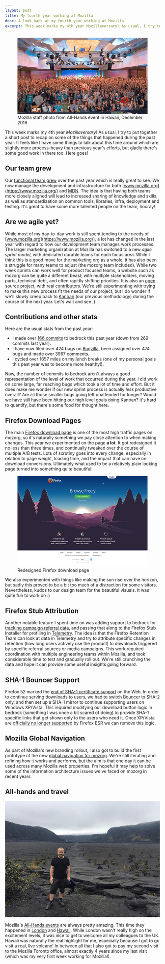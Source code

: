 ```yaml
---
layout: post
title: My fourth year working at Mozilla
desc: A look back at my fourth year working at Mozilla
excerpt: This week marks my 4th year Mozillaversary! As usual, I try to put together a short post to recap on some of the things that happened during the past year. It feels like I have some things to talk about this time around which are slightly more process-heavy than previous year's efforts, but gladly there's some good work in there too. Here goes!
---
```


<figure>
    <img src="/images/posts/hawaii-staff-photo.jpg" alt="Mozilla staff photo from All-Hands event in Hawaii, December 2016" srcset="/images/posts/hawaii-staff-photo-high-res.jpg 1.5x">
    <figcaption>Mozilla staff photo from All-Hands event in Hawaii, December 2016</figcaption>
</figure>

This week marks my 4th year *Mozillaversary*! As usual, I try to put together a short post to recap on some of the things that happened during the past year. It feels like I have some things to talk about this time around which are slightly more process-heavy than previous year's efforts, but gladly there's some good work in there too. Here goes!

Our team grew
-------------

Our [functional team grew](https://mozilla.github.io/meao/2017/01/16/introducing-mozmeao/) over the past year which is really great to see. We now manage the development and infrastructure for both [www.mozilla.org](https://www.mozilla.org/) and [MDN](https://developer.mozilla.org/). The idea is that having both teams more closely aligned will lead to increased sharing of knowledge and skills, as well as standardization on common tools, libraries, infra, deployment and testing. It's great to have some more talented people on the team, hooray!

Are we agile yet?
-----------------

While most of my day-to-day work is still spent tending to the needs of [www.mozilla.org](https://www.mozilla.org/), a lot has changed in the last year with regard to how our development team manages work processes. The larger marketing organization at Mozilla has switched to a new *agile sprint model*, with dedicated durable teams for each focus area. While I think this is a good move for the marketing org as a whole, it has also been a struggle for many teams to adjust (the mozorg team included). While two week sprints can work well for product focused teams, a website such as mozorg can be quite a different beast; with multiple stakeholders, moving parts, technical debt, and often rapidly shifting priorities. It is also an [open source project](https://github.com/mozilla/bedrock), with [real contributors](https://github.com/mozilla/bedrock/graphs/contributors). We're still experimenting with trying to make this new process fit the needs of our project, but I do wonder if we'll slowly creep back to [Kanban](https://en.wikipedia.org/wiki/Kanban_%28development%29) (our previous methodology) during the course of the next year. Let's wait and see ;)

Contributions and other stats
-----------------------------

Here are the usual stats from the past year:

- I made over [166 commits](https://github.com/mozilla/bedrock/commits?author=alexgibson) to bedrock this past year (down from 269 commits last year).
- I have now filed over 424 bugs on [Bugzilla](https://bugzilla.mozilla.org/), been assigned over 474 bugs and made over 3967 comments.
- I cycled over 1657 miles on my lunch breaks (one of my personal goals this past year was to become more healthy!).

Now, the number of commits to bedrock aren't always a good representation of the level of work that occurred during the year. I did work on some large, far reaching bugs which took a lot of time and effort. But it does make me wonder if our new sprint process is actually *less* productive overall? Are all those smaller bugs going left unattended for longer? Would we have still have been hitting our high level goals doing Kanban? It's hard to quantify, but there's some food for thought here.

Firefox Download Pages
----------------------

The main [Firefox download page](https://www.mozilla.org/firefox/new/) is one of the most high traffic pages on mozorg, so it's naturally something we pay close attention to when making changes. This year we experimented on the page **a lot**. It got redesigned it no less than three times, and continually tweaked over the course of multiple A/B tests. Lots of scrutiny goes into every change, especially in relation to page weight, loading time, and the impact that can have on download conversions. Ultimately what used to be a relatively plain looking page turned into something quite beautiful.

<figure>
    <img src="/images/posts/download-page-horizon.png" alt="Redesigned Firefox download page" srcset="/images/posts/download-page-horizon-high-res.png 1.5x">
    <figcaption>Redesigned Firefox download page</figcaption>
</figure>

We also experimented with things like making the sun rise over the horizon, but sadly this proved to be a bit too much of a distraction for some visitors. Nevertheless, kudos to our design team for the beautiful visuals. It was quite fun to work on :)

Firefox Stub Attribution
------------------------

Another notable feature I spent time on was adding support to bedrock for [tracking campaign referral data](https://bugzilla.mozilla.org/show_bug.cgi?id=1279291), and passing that along to the Firefox Stub Installer for profiling in [Telemetry](https://wiki.mozilla.org/Telemetry). The idea is that the Firefox Retention Team can look at data in Telemetry and try to attribute specific changes in retention (how long users actively use the product) to downloads triggered by specific referral sources or media campaigns. This work required coordination with multiple engineering teams within Mozilla, and took considerable time to test and gradually roll out. We're still crunching the data and hope it can provide some useful insights going forward.

SHA-1 Bouncer Support
---------------------

Firefox 52 marked the [end of SHA-1 certificate support](https://blog.mozilla.org/security/2017/02/23/the-end-of-sha-1-on-the-public-web/) on the Web. In order to continue serving downloads to users, we had to switch [Bouncer](https://github.com/mozilla-services/go-bouncer/) to SHA-2 only, and then set up a SHA-1 mirror to continue supporting users on Windows XP/Vista. This required modifying our download button logic in bedrock (something I was once a bit scared of doing) to provide SHA-1 specific links that get shown only to the users who need it. Once XP/Vista are [officially no longer supported](https://blog.mozilla.org/futurereleases/2016/12/23/firefox-support-for-xp-and-vista/) by Firefox ESR we can remove this logic.

Mozilla Global Navigation
-------------------------

As part of Mozilla's new branding rollout, I also got to build the first prototype of the new [global navigation for mozorg](https://www.mozilla.org/en-US/). We're still iterating and refining how it works and performs, but the aim is that one day it can be used across many Mozilla web properties. I'm hopeful it may help to solve some of the information architecture issues we've faced on mozorg in recent years.

All-hands and travel
--------------------

<img src="/images/posts/hawaii-volcano.jpg" alt="Photo of me in the crater of a volcano!" srcset="/images/posts/hawaii-volcano-high-res.jpg 1.5x">

Mozilla's [All-Hands events](https://wiki.mozilla.org/All_Hands) are always pretty amazing. This time they happened in [London](https://wiki.mozilla.org/All_Hands/2016_London) and [Hawaii](https://wiki.mozilla.org/All_Hands/2016_Hawaii). While London wasn't really high on the excitement levels, it was nice to get to welcome all my colleagues to the UK. Hawaii was naturally the real highlight for me, especially because I got to go visit a real, live volcano! In between all that I also got to pay my second visit to the Mozilla Toronto office, almost exactly 4 years since my last visit (which was my very first week working for Mozilla!).
